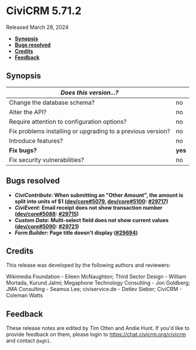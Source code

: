 # CiviCRM 5.71.2

Released March 28, 2024

- **[Synopsis](#synopsis)**
- **[Bugs resolved](#bugs)**
- **[Credits](#credits)**
- **[Feedback](#feedback)**

## <a name="synopsis"></a>Synopsis

| *Does this version...?*                                         |          |
| --------------------------------------------------------------- | -------- |
| Change the database schema?                                     | no       |
| Alter the API?                                                  | no       |
| Require attention to configuration options?                     | no       |
| Fix problems installing or upgrading to a previous version?     | no       |
| Introduce features?                                             | no       |
| **Fix bugs?**                                                   | **yes**  |
| Fix security vulnerabilities?                                   | no       |

## <a name="bugs"></a>Bugs resolved

* **_CiviContribute_: When submitting an "Other Amount", the amount is split into units of $1 ([dev/core#5079](https://lab.civicrm.org/dev/core/-/issues/5079), [dev/core#5100](https://lab.civicrm.org/dev/core/-/issues/5100): [#29717](https://github.com/civicrm/civicrm-core/pull/29717))**
* **_CiviEvent_: Email receipt does not show transaction number ([dev/core#5088](https://lab.civicrm.org/dev/core/-/issues/5088): [#29715](https://github.com/civicrm/civicrm-core/pull/29715))**
* **_Custom Data_: Multi-select field does not show current values ([dev/core#5090](https://lab.civicrm.org/dev/core/-/issues/5090): [#29721](https://github.com/civicrm/civicrm-core/pull/29721))**
* **_Form Builder_: Page title doesn't display ([#29694](https://github.com/civicrm/civicrm-core/pull/29694))**

## <a name="credits"></a>Credits

This release was developed by the following authors and reviewers:

Wikimedia Foundation - Eileen McNaughton; Third Sector Design - William Mortada, Kurund
Jalmi; Megaphone Technology Consulting - Jon Goldberg; JMA Consulting - Seamus Lee;
civiservice.de - Detlev Sieber; CiviCRM - Coleman Watts

## <a name="feedback"></a>Feedback

These release notes are edited by Tim Otten and Andie Hunt.  If you'd like to
provide feedback on them, please login to https://chat.civicrm.org/civicrm and
contact `@agh1`.
